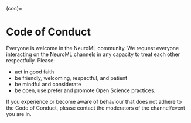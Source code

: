 (coc)=
# Code of Conduct

Everyone is welcome in the NeuroML community.
We request everyone interacting on the NeuroML channels in any capacity to treat each other respectfully.
Please:

- act in good faith
- be friendly, welcoming, respectful, and patient
- be mindful and considerate
- be open, use prefer and promote Open Science practices.

If you experience or become aware of behaviour that does not adhere to the Code of Conduct, please contact the moderators of the channel/event you are in.
